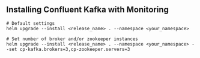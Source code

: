 ## Installing Confluent Kafka with Monitoring

```
# Default settings
helm upgrade --install <release_name> . --namespace <your_namespace>
```

```
# Set number of broker and/or zookeeper instances
helm upgrade --install <release_name> . --namespace <your_namespace> --set cp-kafka.brokers=3,cp-zookeeper.servers=3
```
